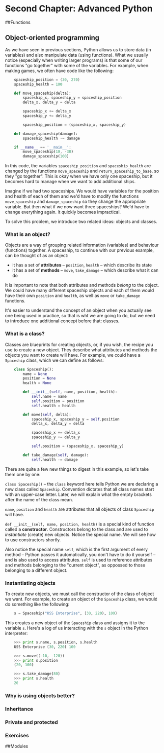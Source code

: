 # Second Chapter: Advanced Python

##Functions

## Object-oriented programming

As we have seen in previous sections, Python allows us to store data (in variables) and also manipulate data (using functions). What we usually notice (especially when writing larger programs) is that some of our functions "go together" with some of the variables. For example, when making games, we often have code like the following:
```python
    spaceship_position = (30, 270)
    spaceship_health = 100

    def move_spaceship(delta):
        spaceship_x, spaceship_y = spaceship_position
        delta_x, delta_y = delta

        spaceship_x += delta_x
        spaceship_y += delta_y

        spaceship_position = (spaceship_x, spaceship_y)

    def damage_spaceship(damage):
        spaceship_health -= damage

    if __name__ == '__main__':
        move_spaceship(10, -30)
        damage_spaceship(100)
```
In this code, the variables `spaceship_position` and `spaceship_health` are changed by the functions `move_spaceship` and `return_spaceship_to_base`, so they "go together". This is okay when we have only one spaceship, but it becomes hard to manage when we want to add additional ships.

Imagine if we had two spaceships. We would have variables for the position and health of each of them and we'd have to modify the functions `move_spaceship` and `damage_spaceship` so they change the appropriate variable. But then what if we now want three spaceships? We'd have to change everything again. It quickly becomes impractical.

To solve this problem, we introduce two related ideas: objects and classes.

### What is an object?

Objects are a way of grouping related information (variables) and behaviour (functions) together. A spaceship, to continue with our previous example, can be thought of as an object:

 * it has a set of **attributes** – `position`, `health` – which describe its state
 * it has a set of **methods** – `move`, `take_damage` – which describe what it can do

It is important to note that both attributes and methods *belong* to the object. We could have many different spaceship objects and each of them would have their own `position` and `health`, as well as `move` or `take_damage` functions.

It's easier to understand the concept of an object when you actually see one being used in practice, so that is wht we are going to do, but we need to introduce one additional concept before that: classes.

### What is a class?

Classes are blueprints for creating objects, or, if you wish, the recipe you use to create a new object. They describe what attributes and methods the objects you want to create will have. For example, we could have a `Spaceship` class, which we can define as follows:
```python
    class Spaceship():
        name = None
        position = None
        health = None

        def __init__(self, name, position, health):
            self.name = name
            self.position = position
            self.health = health

        def move(self, delta):
            spaceship_x, spaceship_y = self.position
            delta_x, delta_y = delta

            spaceship_x += delta_x
            spaceship_y += delta_y

            self.position = (spaceship_x, spaceship_y)

        def take_damage(self, damage):
            self.health -= damage
```

There are quite a few new things to digest in this example, so let's take them one by one:

`class Spaceship()` – the `class` keyword here tells Python we are declaring a new class called `Spaceship`. Convention dictates that all class names start with an upper-case letter. Later, we will explain what the empty brackets after the name of the class mean.

`name`, `position` and `health` are attributes that all objects of class `Spaceship` will have.

`def __init__(self, name, position, health)` is a special kind of function called a **constructor**. Constructors belong to the class and are used to *instantiate* (create) new objects. Notice the special name. We will see how to use constructors shortly.

Also notice the special name `self`, which is the first argument of every method – Python passes it automatically, you don't have to do it yourself – and is also used to access attributes. `self` is used to reference attributes and methods belonging to the "current object", as oppossed to those belonging to a different object.

### Instantiating objects

To create new objects, we must call the constructor of the class of object we want. For example, to create an object of the `Spaceship` class, we would do something like the following:
```python
    s = Spaceship("USS Enterprise", (30, 220), 100)
```
This creates a new object of the `Spaceship` class and assigns it to the variable `s`. Here's a log of us interacting with the `s` object in the Python interpreter:
```python
    >>> print s.name, s.position, s.health
    USS Enterprise (30, 220) 100

    >>> s.move((-10, -120))
    >>> print s.position
    (20, 100)  

    >>> s.take_damage(80)
    >>> print s.health
    20
```
### Why is using objects better?
### Inheritance
### Private and protected
### Exercises

##Modules
